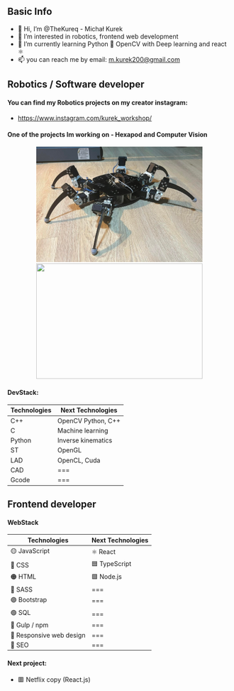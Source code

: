## Basic Info

- 👋 Hi, I’m @TheKureq - Michał Kurek
- 👀 I’m interested in robotics, frontend web development
- 🌱 I’m currently learning Python 🐍 OpenCV with Deep learning and react ⚛
- 📫 you can reach me by email: m.kurek200@gmail.com


## Robotics / Software developer

#### You can find my Robotics projects on my creator instagram:
- https://www.instagram.com/kurek_workshop/

#### One of the projects Im working on - Hexapod and Computer Vision
<p align='center'>
<img src="./Robot_3.png" width="375" height="260" />
<img src="./Project_cv.gif" width="375" height="260" />
</p>


#### DevStack:
| Technologies | Next Technologies |
| ------ | ------ |
| C++ | OpenCV Python, C++ |
| C | Machine learning |
| Python | Inverse kinematics |
| ST | OpenGL |
| LAD | OpenCL, Cuda |
| CAD | === |
| Gcode | === |


## Frontend developer

#### WebStack

| Technologies | Next Technologies |
| ------ | ------ |
| 🟡 JavaScript | ⚛ React |
| 🔵 CSS | 🟦 TypeScript |
| 🟠 HTML | 🟩 Node.js |
| 🔴 SASS | === |
| 🟣 Bootstrap | === |
| 🟢 SQL | === |
| 🥤  Gulp / npm | === |
| 📱   Responsive web design | === |
| 📢 SEO | === |


#### Next project:
- 🟥 Netflix copy (React.js)




<!---
TheKureq/TheKureq is a ✨ special ✨ repository because its `README.md` (this file) appears on your GitHub profile.
You can click the Preview link to take a look at your changes.
--->
